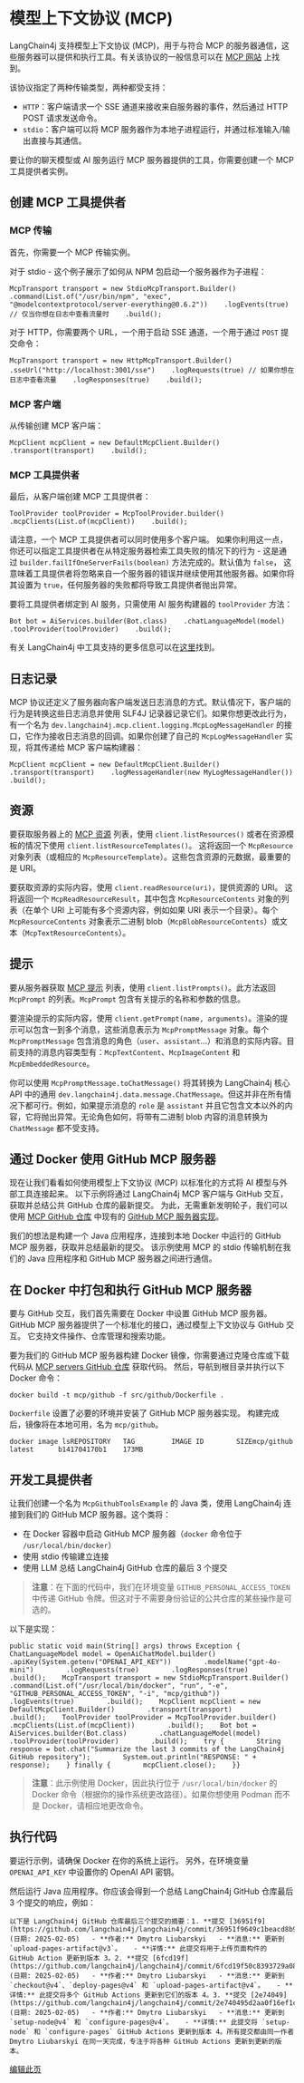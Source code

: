 
模型上下文协议 (MCP)
=============

LangChain4j 支持模型上下文协议 (MCP)，用于与符合 MCP 的服务器通信，这些服务器可以提供和执行工具。有关该协议的一般信息可以在 [MCP 网站](https://modelcontextprotocol.io/) 上找到。

该协议指定了两种传输类型，两种都受支持：

*   `HTTP`：客户端请求一个 SSE 通道来接收来自服务器的事件，然后通过 HTTP POST 请求发送命令。
*   `stdio`：客户端可以将 MCP 服务器作为本地子进程运行，并通过标准输入/输出直接与其通信。

要让你的聊天模型或 AI 服务运行 MCP 服务器提供的工具，你需要创建一个 MCP 工具提供者实例。

创建 MCP 工具提供者[​](#创建-mcp-工具提供者 "创建 MCP 工具提供者的直接链接")
--------------------------------------------------

### MCP 传输[​](#mcp-传输 "MCP 传输的直接链接")

首先，你需要一个 MCP 传输实例。

对于 stdio - 这个例子展示了如何从 NPM 包启动一个服务器作为子进程：

    McpTransport transport = new StdioMcpTransport.Builder()    .command(List.of("/usr/bin/npm", "exec", "@modelcontextprotocol/server-everything@0.6.2"))    .logEvents(true) // 仅当你想在日志中查看流量时    .build();

对于 HTTP，你需要两个 URL，一个用于启动 SSE 通道，一个用于通过 `POST` 提交命令：

    McpTransport transport = new HttpMcpTransport.Builder()    .sseUrl("http://localhost:3001/sse")    .logRequests(true) // 如果你想在日志中查看流量    .logResponses(true)    .build();

### MCP 客户端[​](#mcp-客户端 "MCP 客户端的直接链接")

从传输创建 MCP 客户端：

    McpClient mcpClient = new DefaultMcpClient.Builder()    .transport(transport)    .build();

### MCP 工具提供者[​](#mcp-工具提供者 "MCP 工具提供者的直接链接")

最后，从客户端创建 MCP 工具提供者：

    ToolProvider toolProvider = McpToolProvider.builder()    .mcpClients(List.of(mcpClient))    .build();

请注意，一个 MCP 工具提供者可以同时使用多个客户端。 如果你利用这一点，你还可以指定工具提供者在从特定服务器检索工具失败的情况下的行为 - 这是通过 `builder.failIfOneServerFails(boolean)` 方法完成的。默认值为 `false`， 这意味着工具提供者将忽略来自一个服务器的错误并继续使用其他服务器。如果你将其设置为 `true`，任何服务器的失败都将导致工具提供者抛出异常。

要将工具提供者绑定到 AI 服务，只需使用 AI 服务构建器的 `toolProvider` 方法：

    Bot bot = AiServices.builder(Bot.class)    .chatLanguageModel(model)    .toolProvider(toolProvider)    .build();

有关 LangChain4j 中工具支持的更多信息可以在[这里](/tutorials/tools)找到。

日志记录[​](#日志记录 "日志记录的直接链接")
--------------------------

MCP 协议还定义了服务器向客户端发送日志消息的方式。默认情况下，客户端的行为是转换这些日志消息并使用 SLF4J 记录器记录它们。如果你想更改此行为，有一个名为 `dev.langchain4j.mcp.client.logging.McpLogMessageHandler` 的接口，它作为接收日志消息的回调。如果你创建了自己的 `McpLogMessageHandler` 实现，将其传递给 MCP 客户端构建器：

    McpClient mcpClient = new DefaultMcpClient.Builder()    .transport(transport)    .logMessageHandler(new MyLogMessageHandler())    .build();

资源[​](#资源 "资源的直接链接")
--------------------

要获取服务器上的 [MCP 资源](https://modelcontextprotocol.io/docs/concepts/resources) 列表，使用 `client.listResources()` 或者在资源模板的情况下使用 `client.listResourceTemplates()`。 这将返回一个 `McpResource` 对象列表（或相应的 `McpResourceTemplate`）。这些包含资源的元数据，最重要的是 URI。

要获取资源的实际内容，使用 `client.readResource(uri)`，提供资源的 URI。 这将返回一个 `McpReadResourceResult`，其中包含 `McpResourceContents` 对象的列表（在单个 URI 上可能有多个资源内容，例如如果 URI 表示一个目录）。每个 `McpResourceContents` 对象表示二进制 blob（`McpBlobResourceContents`）或文本（`McpTextResourceContents`）。

提示[​](#提示 "提示的直接链接")
--------------------

要从服务器获取 [MCP 提示](https://modelcontextprotocol.io/docs/concepts/prompts) 列表，使用 `client.listPrompts()`。此方法返回 `McpPrompt` 的列表。`McpPrompt` 包含有关提示的名称和参数的信息。

要渲染提示的实际内容，使用 `client.getPrompt(name, arguments)`。渲染的提示可以包含一到多个消息，这些消息表示为 `McpPromptMessage` 对象。每个 `McpPromptMessage` 包含消息的角色（`user`、`assistant`...）和消息的实际内容。目前支持的消息内容类型有：`McpTextContent`、`McpImageContent` 和 `McpEmbeddedResource`。

你可以使用 `McpPromptMessage.toChatMessage()` 将其转换为 LangChain4j 核心 API 中的通用 `dev.langchain4j.data.message.ChatMessage`。但这并非在所有情况下都可行。例如，如果提示消息的 `role` 是 `assistant` 并且它包含文本以外的内容，它将抛出异常。无论角色如何，将带有二进制 blob 内容的消息转换为 `ChatMessage` 都不受支持。

通过 Docker 使用 GitHub MCP 服务器[​](#通过-docker-使用-github-mcp-服务器 "通过 Docker 使用 GitHub MCP 服务器的直接链接")
-----------------------------------------------------------------------------------------------

现在让我们看看如何使用模型上下文协议 (MCP) 以标准化的方式将 AI 模型与外部工具连接起来。 以下示例将通过 LangChain4j MCP 客户端与 GitHub 交互，获取并总结公共 GitHub 仓库的最新提交。 为此，无需重新发明轮子，我们可以使用 [MCP GitHub 仓库](https://github.com/modelcontextprotocol) 中现有的 [GitHub MCP 服务器实现](https://github.com/modelcontextprotocol/servers/tree/main/src/github)。

我们的想法是构建一个 Java 应用程序，连接到本地 Docker 中运行的 GitHub MCP 服务器，获取并总结最新的提交。 该示例使用 MCP 的 stdio 传输机制在我们的 Java 应用程序和 GitHub MCP 服务器之间进行通信。

在 Docker 中打包和执行 GitHub MCP 服务器[​](#在-docker-中打包和执行-github-mcp-服务器 "在 Docker 中打包和执行 GitHub MCP 服务器的直接链接")
----------------------------------------------------------------------------------------------------------

要与 GitHub 交互，我们首先需要在 Docker 中设置 GitHub MCP 服务器。 GitHub MCP 服务器提供了一个标准化的接口，通过模型上下文协议与 GitHub 交互。 它支持文件操作、仓库管理和搜索功能。

要为我们的 GitHub MCP 服务器构建 Docker 镜像，你需要通过克隆仓库或下载代码从 [MCP servers GitHub 仓库](https://github.com/modelcontextprotocol/servers/tree/main/src/github) 获取代码。 然后，导航到根目录并执行以下 Docker 命令：

    docker build -t mcp/github -f src/github/Dockerfile .

`Dockerfile` 设置了必要的环境并安装了 GitHub MCP 服务器实现。 构建完成后，镜像将在本地可用，名为 `mcp/github`。

    docker image lsREPOSITORY   TAG         IMAGE ID        SIZEmcp/github   latest      b141704170b1    173MB

开发工具提供者[​](#开发工具提供者 "开发工具提供者的直接链接")
-----------------------------------

让我们创建一个名为 `McpGithubToolsExample` 的 Java 类，使用 LangChain4j 连接到我们的 GitHub MCP 服务器。这个类将：

*   在 Docker 容器中启动 GitHub MCP 服务器（`docker` 命令位于 `/usr/local/bin/docker`）
*   使用 stdio 传输建立连接
*   使用 LLM 总结 LangChain4j GitHub 仓库的最后 3 个提交

> **注意**：在下面的代码中，我们在环境变量 `GITHUB_PERSONAL_ACCESS_TOKEN` 中传递 GitHub 令牌。但这对于不需要身份验证的公共仓库的某些操作是可选的。

以下是实现：

    public static void main(String[] args) throws Exception {    ChatLanguageModel model = OpenAiChatModel.builder()        .apiKey(System.getenv("OPENAI_API_KEY"))        .modelName("gpt-4o-mini")        .logRequests(true)        .logResponses(true)        .build();    McpTransport transport = new StdioMcpTransport.Builder()        .command(List.of("/usr/local/bin/docker", "run", "-e", "GITHUB_PERSONAL_ACCESS_TOKEN", "-i", "mcp/github"))        .logEvents(true)        .build();    McpClient mcpClient = new DefaultMcpClient.Builder()        .transport(transport)        .build();    ToolProvider toolProvider = McpToolProvider.builder()        .mcpClients(List.of(mcpClient))        .build();    Bot bot = AiServices.builder(Bot.class)        .chatLanguageModel(model)        .toolProvider(toolProvider)        .build();    try {        String response = bot.chat("Summarize the last 3 commits of the LangChain4j GitHub repository");        System.out.println("RESPONSE: " + response);    } finally {        mcpClient.close();    }}

> **注意**：此示例使用 Docker，因此执行位于 `/usr/local/bin/docker` 的 Docker 命令（根据你的操作系统更改路径）。如果你想使用 Podman 而不是 Docker，请相应地更改命令。

执行代码[​](#执行代码 "执行代码的直接链接")
--------------------------

要运行示例，请确保 Docker 在你的系统上运行。 另外，在环境变量 `OPENAI_API_KEY` 中设置你的 OpenAI API 密钥。

然后运行 Java 应用程序。你应该会得到一个总结 LangChain4j GitHub 仓库最后 3 个提交的响应，例如：

    以下是 LangChain4j GitHub 仓库最后三个提交的摘要：1. **提交 [36951f9](https://github.com/langchain4j/langchain4j/commit/36951f9649c1beacd8b9fc2d910a2e23223e0d93)** (日期: 2025-02-05)   - **作者:** Dmytro Liubarskyi   - **消息:** 更新到 `upload-pages-artifact@v3`。   - **详情:** 此提交将用于上传页面构件的 GitHub Action 更新到版本 3。2. **提交 [6fcd19f](https://github.com/langchain4j/langchain4j/commit/6fcd19f50c8393729a0878d6125b0bb1967ac055)** (日期: 2025-02-05)   - **作者:** Dmytro Liubarskyi   - **消息:** 更新到 `checkout@v4`、`deploy-pages@v4` 和 `upload-pages-artifact@v4`。   - **详情:** 此提交将多个 GitHub Actions 更新到它们的版本 4。3. **提交 [2e74049](https://github.com/langchain4j/langchain4j/commit/2e740495d2aa0f16ef1c05cfcc76f91aef6f6599)** (日期: 2025-02-05)   - **作者:** Dmytro Liubarskyi   - **消息:** 更新到 `setup-node@v4` 和 `configure-pages@v4`。   - **详情:** 此提交将 `setup-node` 和 `configure-pages` GitHub Actions 更新到版本 4。所有提交都由同一作者 Dmytro Liubarskyi 在同一天完成，专注于将各种 GitHub Actions 更新到更新的版本。

[编辑此页](https://github.com/langchain4j/langchain4j/blob/main/docs/docs/tutorials/mcp.md)
